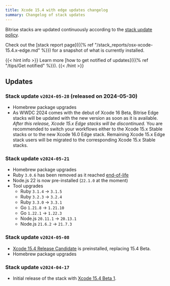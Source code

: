 ```yaml
---
title: Xcode 15.4 with edge updates changelog
summary: Changelog of stack updates
---
```


Bitrise stacks are updated continuously according to the [stack update policy](https://devcenter.bitrise.io/en/infrastructure/build-stacks/stack-update-policy.html).

Check out the [stack report page]({{% ref "/stack_reports/osx-xcode-15.4.x-edge.md" %}}) for a snapshot of what is currently installed.

{{< hint info >}}
Learn more [how to get notified of updates]({{% ref "/tips/Get notified" %}}).
{{< /hint >}}

## Updates

### Stack update `v2024-05-28` (released on 2024-05-30)

- Homebrew package upgrades
- As WWDC 2024 comes with the debut of Xcode 16 Beta, Bitrise Edge stacks will be updated with the new version as soon as it is available. *After this release, Xcode 15.x Edge stacks will be discontinued.* You are recommended to switch your workflows either to the Xcode 15.x Stable stacks or to the new Xcode 16.0 Edge stack. Remaining Xcode 15.x Edge stack users will be migrated to the corresponding Xcode 15.x Stable stacks.

### Stack update `v2024-05-21`

- Homebrew package upgrades
- Ruby `3.0.6` has been removed as it reached [end-of-life](https://endoflife.date/ruby)
- Node.js 22 is now pre-installed (`22.1.0` at the moment)
- Tool upgrades
    - Ruby `3.1.4` → `3.1.5`
    - Ruby `3.2.3` → `3.2.4`
    - Ruby `3.3.0` → `3.3.1`
    - Go `1.21.8` → `1.21.10`
    - Go `1.22.1` → `1.22.3`
    - Node.js `20.11.1` → `20.13.1`
    - Node.js `21.6.2` → `21.7.3`

### Stack update `v2024-05-08`

- [Xcode 15.4 Release Candidate](https://developer.apple.com/documentation/xcode-release-notes/xcode-15_4-release-notes) is preinstalled, replacing 15.4 Beta.
- Homebrew package upgrades

### Stack update `v2024-04-17`

- Initial release of the stack with [Xcode 15.4 Beta 1](https://developer.apple.com/documentation/xcode-release-notes/xcode-15_4-release-notes).


